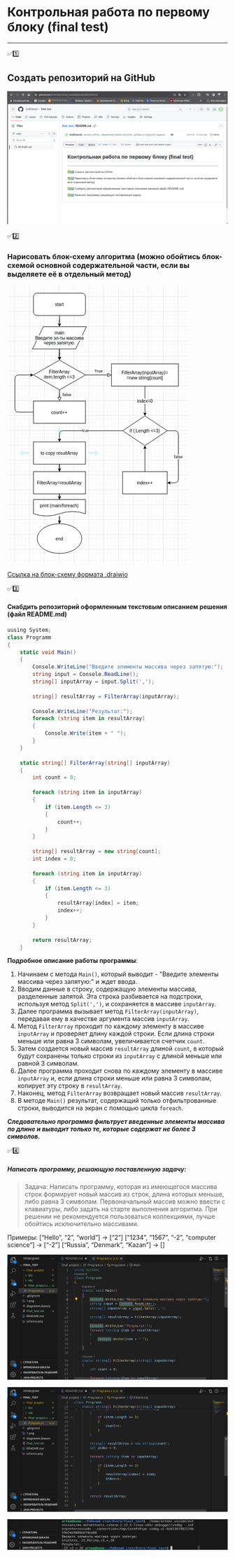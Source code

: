 # Контрольная работа по первому блоку (final test)
______

:white_check_mark::one: 
## Создать репозиторий на GitHub 

![подтверждение созданного репа](https://github.com/GrafClassiC/final_test/blob/main/PNG/1.png)

:white_check_mark::two: 
### Нарисовать блок-схему алгоритма (можно обойтись блок-схемой основной содержательной части, если вы выделяете её в отдельный метод)

![Скринн блок-схемы](https://github.com/GrafClassiC/final_test/blob/main/PNG/scheme.png)

[Ссылка на блок-схему формата .draiwio](https://github.com/GrafClassiC/final_test/blob/main/diagramm.drawio)

:white_check_mark::three: 

#### Снабдить репозиторий оформленным текстовым описанием решения (файл README.md)
```C#
uusing System;
class Programm
{
    static void Main()
    {
        Console.WriteLine("Введите элементы массива через запятую:");
        string input = Console.ReadLine();
        string[] inputArray = input.Split(',');

        string[] resultArray = FilterArray(inputArray);

        Console.WriteLine("Результат:");
        foreach (string item in resultArray)
        {
            Console.Write(item + " ");
        }
    }

    static string[] FilterArray(string[] inputArray)
    {
        int count = 0;

        foreach (string item in inputArray)
        {
            if (item.Length <= 3)
            {
                count++;
            }
        }

        string[] resultArray = new string[count];
        int index = 0;

        foreach (string item in inputArray)
        {
            if (item.Length <= 3)
            {
                resultArray[index] = item;
                index++;
            }
        }

        return resultArray;
    }
```
 __Подробное описание работы программы__:
1. Начинаем с метода `Main()`, который выводит - "Введите элементы массива через запятую:" и ждет ввода.
2. Вводим данные в строку, содержащую элементы массива, разделенные запятой. Эта строка разбивается на подстроки, используя метод `Split(',')`, и сохраняется в массиве `inputArray`.
3. Далее программа вызывает метод `FilterArray(inputArray)`, передавая ему в качестве аргумента массив `inputArray`.
4. Метод `FilterArray` проходит по каждому элементу в массиве `inputArray` и проверяет длину каждой строки. Если длина строки меньше или равна 3 символам, увеличивается счетчик `count`.
5. Затем создается новый массив `resultArray` длиной `count`, в который будут сохранены только строки из `inputArray` с длиной меньше или равной 3 символам.
6. Далее программа проходит снова по каждому элементу в массиве `inputArray` и, если длина строки меньше или равна 3 символам, копирует эту строку в `resultArray`.
7. Наконец, метод `FilterArray` возвращает новый массив `resultArray`.
8. В методе `Main()` результат, содержащий только отфильтрованные строки, выводится на экран с помощью цикла `foreach`.

___Следовательно программа фильтрует введенные элементы массива по длине и выводит только те, которые содержат не более 3 символов.___

:white_check_mark::four:

##### Написать программу, решающую поставленную задачу:
> Задача: Написать программу, которая из имеющегося массива строк формирует новый массив из строк, длина которых меньше, либо равна 3 символам. Первоначальный массив можно ввести с клавиатуры, либо задать на старте выполнения алгоритма. При решении не рекомендуется пользоваться коллекциями, лучше обойтись исключительно массивами.

Примеры:
[“Hello”, “2”, “world”] → [“2”]
[“1234”, “1567”, “-2”, “computer science”] → [“-2”]
[“Russia”, “Denmark”, “Kazan”] → []

![printscreen VSC1](https://github.com/GrafClassiC/final_test/blob/main/PNG/1project.png)

![printscreen VSC2](https://github.com/GrafClassiC/final_test/blob/main/PNG/2project.png)

![printscreen VSC3](https://github.com/GrafClassiC/final_test/blob/main/PNG/3project.png)